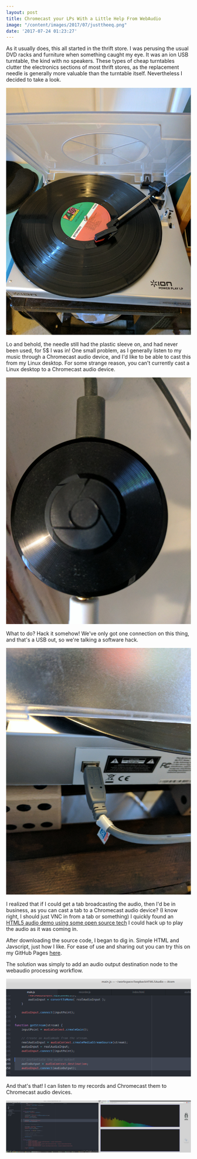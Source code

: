 ```yaml
---
layout: post
title: Chromecast your LPs With a Little Help From WebAudio
image: "/content/images/2017/07/justtheeq.png"
date: '2017-07-24 01:23:27'
---
```


As it usually does, this all started in the thrift store. I was perusing the usual DVD racks and furniture when something caught my eye.  It was an ion USB turntable, the kind with no speakers.  These types of cheap turntables clutter the electronics sections of most thrift stores, as the replacement needle is generally more valuable than the turntable itself.  Nevertheless I decided to take a look.

![](/content/images/2017/07/IMG_20170723_170150.jpg)

Lo and behold, the needle still had the plastic sleeve on, and had never been used, for 5$ I was in!  One small problem, as I generally listen to my music through a Chromecast audio device, and I'd like to be able to cast this from my Linux desktop. For some strange reason, you can't currently cast a Linux desktop to a Chromecast audio device.  

![Why must you hurt me when I love you so Chromecast Audio](/content/images/2017/07/IMG_20170723_170213.jpg)

What to do?  Hack it somehow!  We've only got one connection on this thing, and that's a USB out, so we're talking a software hack. 

![](/content/images/2017/07/IMG_20170723_170154.jpg)

I realized that if I could get a tab broadcasting the audio, then I'd be in business, as you can cast a tab to a Chromecast audio device? (I know right, I should just VNC in from a tab or something) I quickly found an [HTML5 audio demo using some open source tech](https://webaudiodemos.appspot.com/AudioRecorder/index.html) I could hack up to play the audio as it was coming in.  

After downloading the source code, I began to dig in.  Simple HTML and Javscript, just how I like.  For ease of use and sharing out you can try this on my GitHub Pages [here](https://huntergdavis.github.io/loopbackHTML5Audio/index.html). 

The solution was simply to add an audio output destination node to the webaudio processing workflow.

![](/content/images/2017/07/propstoatomeditor.png)

And that's that!  I can listen to my records and Chromecast them to Chromecast audio devices. 

![](/content/images/2017/07/Screenshot-from-2017-07-23-18-16-32.png)
 